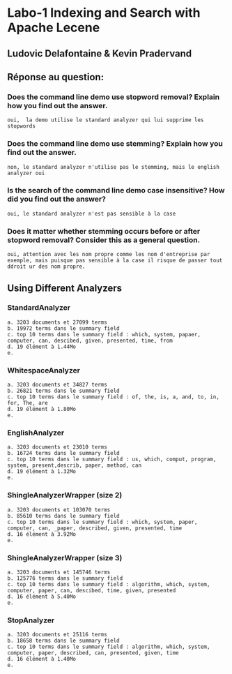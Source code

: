 # Labo-1 Indexing and Search with Apache Lecene
## Ludovic Delafontaine & Kevin Pradervand

## Réponse au question: 

### Does the command line demo use stopword removal? Explain how you find out the answer.
	oui,  la demo utilise le standard analyzer qui lui supprime les stopwords
### Does the command line demo use stemming? Explain how you find out the answer.
	non, le standard analyzer n'utilise pas le stemming, mais le english analyzer oui 
### Is the search of the command line demo case insensitive? How did you find out the answer?
	oui, le standard analyzer n'est pas sensible à la case
### Does it matter whether stemming occurs before or after stopword removal? Consider this as a general question.
	oui, attention avec les nom propre comme les nom d'entreprise par exemple, mais puisque pas sensible à la case il risque de passer tout ddroit ur des nom propre.
## Using Different Analyzers
### StandardAnalyzer
	a. 3203 documents et 27099 terms
	b. 19972 terms dans le summary field
	c. top 10 terms dans le summary field : which, system, papaer, computer, can, descibed, given, presented, time, from
	d. 19 élément à 1.44Mo
	e. 
### WhitespaceAnalyzer
	a. 3203 documents et 34827 terms
	b. 26821 terms dans le summary field
	c. top 10 terms dans le summary field : of, the, is, a, and, to, in, for, The, are
	d. 19 élément à 1.80Mo
	e.
### EnglishAnalyzer
	a. 3203 documents et 23010 terms
	b. 16724 terms dans le summary field
	c. top 10 terms dans le summary field : us, which, comput, program, system, present,describ, paper, method, can
	d. 19 élément à 1.32Mo
	e.
### ShingleAnalyzerWrapper (size 2)
	a. 3203 documents et 103070 terms
	b. 85610 terms dans le summary field
	c. top 10 terms dans le summary field : which, system, paper, computer, can, _paper, described, given, presented, time
	d. 16 élément à 3.92Mo
	e.
### ShingleAnalyzerWrapper (size 3)
	a. 3203 documents et 145746 terms
	b. 125776 terms dans le summary field
	c. top 10 terms dans le summary field : algorithm, which, system, computer, paper, can, descibed, time, given, presented
	d. 16 élément à 5.40Mo
	e.
### StopAnalyzer
	a. 3203 documents et 25116 terms
	b. 18658 terms dans le summary field
	c. top 10 terms dans le summary field : algorithm, which, system, computer, paper, described, can, presented, given, time
	d. 16 élément à 1.40Mo
	e.
